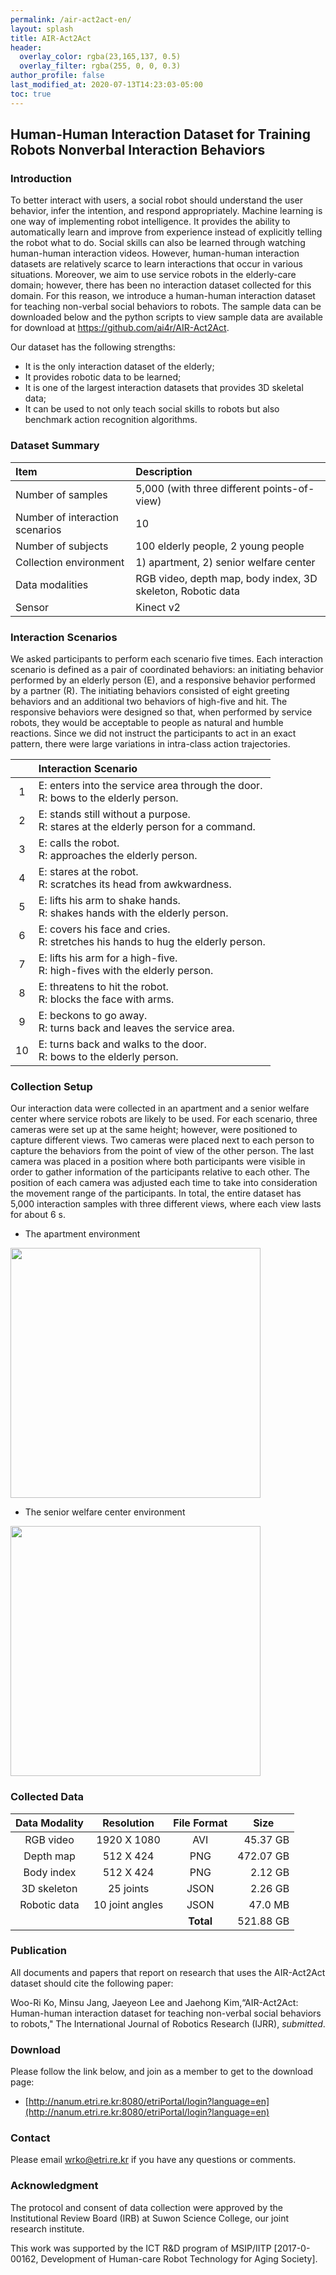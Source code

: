 ```yaml
---
permalink: /air-act2act-en/
layout: splash
title: AIR-Act2Act
header:
  overlay_color: rgba(23,165,137, 0.5)
  overlay_filter: rgba(255, 0, 0, 0.3)
author_profile: false
last_modified_at: 2020-07-13T14:23:03-05:00
toc: true
---
```


## Human-Human Interaction Dataset for Training Robots Nonverbal Interaction Behaviors

### Introduction

To better interact with users, a social robot should understand the user behavior, infer the intention, and respond appropriately. Machine learning is one way of implementing robot intelligence. It provides the ability to automatically learn and improve from experience instead of explicitly telling the robot what to do. Social skills can also be learned through watching human-human interaction videos. However, human-human interaction datasets are relatively scarce to learn interactions that occur in various situations. Moreover, we aim to use service robots in the elderly-care domain; however, there has been no interaction dataset collected for this domain. For this reason, we introduce a human-human interaction dataset for teaching non-verbal social behaviors to robots. The sample data can be downloaded below and the python scripts to view sample data are available for download at https://github.com/ai4r/AIR-Act2Act.

Our dataset has the following strengths:

- It is the only interaction dataset of the elderly;
- It provides robotic data to be learned;
- It is one of the largest interaction datasets that provides 3D skeletal data;
- It can be used to not only teach social skills to robots but also benchmark action recognition algorithms.

### Dataset Summary

|Item|Description|
|:--- |:--- |
|Number of samples|5,000 (with three different points-of-view)|
|Number of interaction scenarios|10|
|Number of subjects|100 elderly people, 2 young people|
|Collection environment|1) apartment, 2) senior welfare center|
|Data modalities|RGB video, depth map, body index, 3D skeleton, Robotic data|
|Sensor|Kinect v2|

### Interaction Scenarios

We asked participants to perform each scenario five times. Each interaction scenario is defined as a pair of coordinated behaviors: an initiating behavior performed by an elderly person (E), and a responsive behavior performed by a partner (R). The initiating behaviors consisted of eight greeting behaviors and an additional two behaviors of high-five and hit. The responsive behaviors were designed so that, when performed by service robots, they would be acceptable to people as natural and humble reactions. Since we did not instruct the participants to act in an exact pattern, there were large variations in intra-class action trajectories.

||Interaction Scenario|
|:---: |:--- |
|1|E: enters into the service area through the door.<br>R: bows to the elderly person.|
|2|E: stands still without a purpose.<br>R: stares at the elderly person for a command.|
|3|E: calls the robot.<br>R: approaches the elderly person.|
|4|E: stares at the robot.<br>R: scratches its head from awkwardness.|
|5|E: lifts his arm to shake hands.<br>R: shakes hands with the elderly person.|
|6|E: covers his face and cries.<br>R: stretches his hands to hug the elderly person.|
|7|E: lifts his arm for a high-five.<br>R: high-fives with the elderly person.|
|8|E: threatens to hit the robot.<br>R: blocks the face with arms.|
|9|E: beckons to go away.<br>R: turns back and leaves the service area.|
|10|E: turns back and walks to the door. <br>R: bows to the elderly person.|

### Collection Setup

Our interaction data were collected in an apartment and a senior welfare center where service robots are likely to be used. For each scenario, three cameras were set up at the same height; however, were positioned to capture different views. Two cameras were placed next to each person to capture the behaviors from the point of view of the other person. The last camera was placed in a position where both participants were visible in order to gather information of the participants relative to each other. The position of each camera was adjusted each time to take into consideration the movement range of the participants. In total, the entire dataset has 5,000 interaction samples with three different views, where each view lasts for about 6 s.

- The apartment environment
<img src="http://drive.google.com/uc?export=view&id=1zw33eItZ9xfkwKcP6V6gQLWNmmpAGioT" width="400">

- The senior welfare center environment
<img src="http://drive.google.com/uc?export=view&id=1fpmmt8Spu6Wj4UZ83Y3h0Vk_5ZxPNqZw" width="400">

### Collected Data

|Data Modality|Resolution|File Format|<center>Size</center>|
|:---: |:---: |:---: |---: |
|RGB video|1920 X 1080|AVI|45.37 GB|
|Depth map|512 X 424|PNG|472.07 GB|
|Body index|512 X 424|PNG|2.12 GB|
|3D skeleton|25 joints|JSON|2.26 GB|
|Robotic data|10 joint angles|JSON|47.0 MB|
|||**Total**|521.88 GB|

### Publication

All documents and papers that report on research that uses the AIR-Act2Act dataset should cite the following paper:

Woo-Ri Ko, Minsu Jang, Jaeyeon Lee and Jaehong Kim,“AIR-Act2Act: Human-human interaction dataset for teaching non-verbal social behaviors to robots," The International Journal of Robotics Research (IJRR), *submitted*.

### Download

Please follow the link below, and join as a member to get to the download page:
- [http://nanum.etri.re.kr:8080/etriPortal/login?language=en](http://nanum.etri.re.kr:8080/etriPortal/login?language=en)

### Contact

Please email wrko@etri.re.kr if you have any questions or comments.

### Acknowledgment

The protocol and consent of data collection were approved by the Institutional Review Board (IRB) at Suwon Science College, our joint research institute.

This work was supported by the ICT R&D program of MSIP/IITP [2017-0-00162, Development of Human-care Robot Technology for Aging Society].

